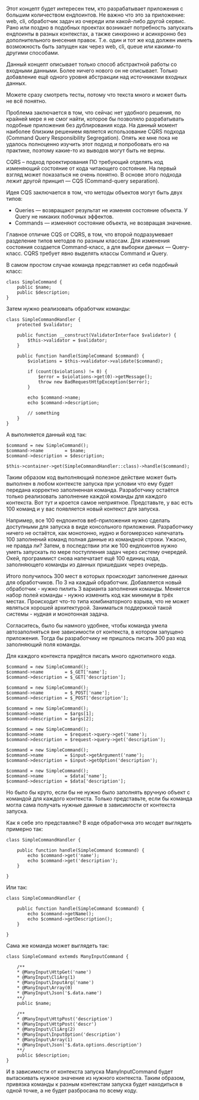 Этот концепт будет интересен тем, кто разрабатывает приложения с большим количеством ендпоинтов. Не важно что это за приложение: web, cli, обработчик задач из очереди или какой-либо другой сервис. Рано или поздно в подобных проектах возникает потребность запускать ендпоинты в разных контекстах, а также синхронно и асинхронно без дополнительного внесения правок. Т.е. один и тот же код должен иметь возможность быть запущен как через web, cli, queue или какими-то другими способами.

Данный концепт описывает только способ абстрактной работы со входными данными. Более ничего нового он не описывает. Только добавление ещё одного уровня абстракции над источниками входных данных.

Можете сразу смотреть тесты, потому что текста много и может быть не всё понятно.

Проблема заключается в том, что сейчас нет удобного решения, по крайней мере я не смог найти, которое бы позволяло разрабатывать подобные приложения без дублирования кода. На данный момент наиболее близким решением является использование CQRS подхода (Command Query Responsibility Segregation). Опять же мне пока не удалось полноценно изучить этот подход и попробовать его на практике, поэтому какие-то из выводов могут быть не верны.

CQRS – подход проектирования ПО требующий отделять код изменяющий состояние от кода читающего состояние. На первый взгляд может показаться не очень понятно. В основе этого подхода лежит другой принцип — CQS (Command-query separation).

Идея CQS заключается в том, что методы объектов могут быть двух типов:
- Queries — возвращают результат не изменяя состояние объекта. У Query не никаких побочных эффектов.
- Commands — изменяют состояние объекта, не возвращая значение.

Главное отличие CQS от CQRS, в том, что второй подразумевает разделение типов методов по разным классам. Для изменения состояния создается Command-класс, а для выборки данных — Query-класс. CQRS требует явно выделять классы Command и Query.


В самом простом случае команда представляет из себя подобный класс:

```
class SimpleCommand {
    public $name;
    public $description;
}
```


Затем нужно реализовать обработчик команды:

```
class SimpleCommandHandler {
    protected $validator;

    public function __construct(ValidatorInterface $validator) {
        $this->validator = $validator;
    }

    public function handle(SimpleCommand $command) {
        $violations = $this->validator->validate($command);

        if (count($violations) != 0) {
            $error = $violations->get(0)->getMessage();
            throw new BadRequestHttpException($error);
        }

        echo $command->name;
        echo $command->description;

        // something
    }
}
```

А выполняется данный код так:

```
$command = new SimpleCommand();
$command->name        = $name;
$command->description = $description;

$this->container->get(SimpleCommandHandler::class)->handle($command);
```

Таким образом код выполняющий полезное действие может быть выполнен в любом контексте запуска при условии что ему будет передана корректно заполненная команда. Разработчику остаётся только реализовать заполнение каждой команды для каждого контекста. Вот тут и кроется самое неприятное. Представьте, у вас есть 100 команд и у вас появляется новый контекст для запуска.

Например, все 100 ендпоинтов  веб-приложения нужно сделать доступными для запуска в виде консольного приложения. Разработчику ничего не остаётся, как монотонно, нудно и богомерзско напечатать 100 заполнений команд полная данные из командной строки. Ужасно, не правда ли? Затем, в последствии эти же 100 ендпоинтов нужно уметь запускать по мере поступления задач через систему очередей. Окей, программист снова напечатает ещё 100 единиц кода, заполняющего команды из данных пришедших через очередь.

Итого получилось 300 мест в которых происходит заполнение данных для обработчиков. По 3 на каждый обработчик. Добавляется новый обработчик - нужно пилить 3 варианта заполнения команды. Меняется набор полей команды - нужно изменить код как минимум в трёх местах. Происходит что-то типа комбинаторного взрыва, что не может являться хорошей архитектурой. Заниматься поддержкой такой системы - нудная и монотонная задача.

Согласитесь, было бы намного удобнее, чтобы команда умела автозаполняться вне зависимости от контекста, в котором запущено приложения. Тогда бы разработчику не пришлось писать 300 раз код заполняющий поля команды.


Для каждого контекста придётся писать много однотипного кода.


```
$command = new SimpleCommand();
$command->name        = $_GET['name'];
$command->description = $_GET['description'];
```

```
$command = new SimpleCommand();
$command->name        = $_POST['name'];
$command->description = $_POST['description'];
```


```
$command = new SimpleCommand();
$command->name        = $args[1];
$command->description = $args[2];
```


```
$command = new SimpleCommand();
$command->name        = $request->query->get('name');
$command->description = $request->query->get('description');
```


```
$command = new SimpleCommand();
$command->name        = $input->getArgument('name');
$command->description = $input->getOption('description');
```


```
$command = new SimpleCommand();
$command->name        = $data['name'];
$command->description = $data['description'];
```

Но было бы круто, если бы не нужно было заполнять вручную объект с командой для каждого контекста. Только представьте, если бы команда могла сама получать нужные данные в зависимости от контекста запуска.


Как я себе это представляю? В коде обработчика это мсодет выглядеть примерно так:

```
class SimpleCommandHandler {

    public function handle(SimpleCommand $command) {
        echo $command->get('name');
        echo $command->get('description');
    }

}
```

Или так:

```
class SimpleCommandHandler {

    public function handle(SimpleCommand $command) {
        echo $command->getName();
        echo $command->getDescription();
    }

}
```

Сама же команда может выглядеть так:

```
class SimpleCommand extemds ManyInputCommand {

    /**
    * @ManyInput\HttpGet('name')
    * @ManyInput\CliArg(1)
    * @ManyInput\InputArg('name')
    * @ManyInput\Array(0)
    * @ManyInput\Json('$.data.name')
    **/
    public $name;

    /**
    * @ManyInput\HttpPost('description')
    * @ManyInput\HttpPost('descr')
    * @ManyInput\CliArg(2)
    * @ManyInput\InputOption('description')
    * @ManyInput\Array(1)
    * @ManyInput\Json('$.data.options.description')
    **/
    public $description;
}
```
И в зависимости от контекста запуска ManyInputCommand будет вытаскивать нужное значение из нужного контекста. Таким образом, привязка команды к разным контекстам запуска будет находиться в одной точке, а не будет разбросана по всему коду.
